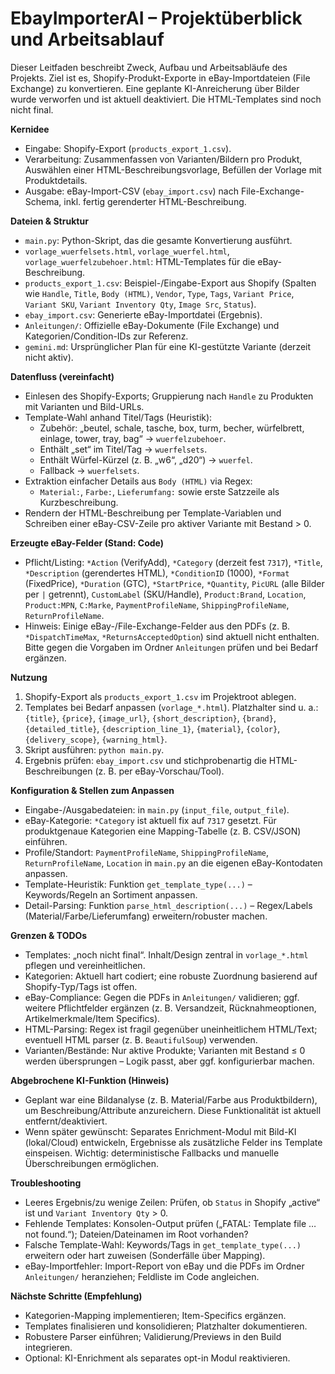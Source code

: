 # EbayImporterAI – Projektüberblick und Arbeitsablauf

Dieser Leitfaden beschreibt Zweck, Aufbau und Arbeitsabläufe des Projekts. Ziel ist es, Shopify-Produkt-Exporte in eBay-Importdateien (File Exchange) zu konvertieren. Eine geplante KI-Anreicherung über Bilder wurde verworfen und ist aktuell deaktiviert. Die HTML-Templates sind noch nicht final.

**Kernidee**
- Eingabe: Shopify-Export (`products_export_1.csv`).
- Verarbeitung: Zusammenfassen von Varianten/Bildern pro Produkt, Auswählen einer HTML-Beschreibungsvorlage, Befüllen der Vorlage mit Produktdetails.
- Ausgabe: eBay-Import-CSV (`ebay_import.csv`) nach File-Exchange-Schema, inkl. fertig gerenderter HTML-Beschreibung.

**Dateien & Struktur**
- `main.py`: Python-Skript, das die gesamte Konvertierung ausführt.
- `vorlage_wuerfelsets.html`, `vorlage_wuerfel.html`, `vorlage_wuerfelzubehoer.html`: HTML-Templates für die eBay-Beschreibung.
- `products_export_1.csv`: Beispiel-/Eingabe-Export aus Shopify (Spalten wie `Handle`, `Title`, `Body (HTML)`, `Vendor`, `Type`, `Tags`, `Variant Price`, `Variant SKU`, `Variant Inventory Qty`, `Image Src`, `Status`).
- `ebay_import.csv`: Generierte eBay-Importdatei (Ergebnis).
- `Anleitungen/`: Offizielle eBay-Dokumente (File Exchange) und Kategorien/Condition-IDs zur Referenz.
- `gemini.md`: Ursprünglicher Plan für eine KI-gestützte Variante (derzeit nicht aktiv).

**Datenfluss (vereinfacht)**
- Einlesen des Shopify-Exports; Gruppierung nach `Handle` zu Produkten mit Varianten und Bild-URLs.
- Template-Wahl anhand Titel/Tags (Heuristik):
  - Zubehör: „beutel, schale, tasche, box, turm, becher, würfelbrett, einlage, tower, tray, bag“ → `wuerfelzubehoer`.
  - Enthält „set“ im Titel/Tag → `wuerfelsets`.
  - Enthält Würfel-Kürzel (z. B. „w6“, „d20“) → `wuerfel`.
  - Fallback → `wuerfelsets`.
- Extraktion einfacher Details aus `Body (HTML)` via Regex:
  - `Material:`, `Farbe:`, `Lieferumfang:` sowie erste Satzzeile als Kurzbeschreibung.
- Rendern der HTML-Beschreibung per Template-Variablen und Schreiben einer eBay-CSV-Zeile pro aktiver Variante mit Bestand > 0.

**Erzeugte eBay-Felder (Stand: Code)**
- Pflicht/Listing: `*Action` (VerifyAdd), `*Category` (derzeit fest `7317`), `*Title`, `*Description` (gerendertes HTML), `*ConditionID` (1000), `*Format` (FixedPrice), `*Duration` (GTC), `*StartPrice`, `*Quantity`, `PicURL` (alle Bilder per `|` getrennt), `CustomLabel` (SKU/Handle), `Product:Brand`, `Location`, `Product:MPN`, `C:Marke`, `PaymentProfileName`, `ShippingProfileName`, `ReturnProfileName`.
- Hinweis: Einige eBay-/File-Exchange-Felder aus den PDFs (z. B. `*DispatchTimeMax`, `*ReturnsAcceptedOption`) sind aktuell nicht enthalten. Bitte gegen die Vorgaben im Ordner `Anleitungen` prüfen und bei Bedarf ergänzen.

**Nutzung**
1) Shopify-Export als `products_export_1.csv` im Projektroot ablegen.
2) Templates bei Bedarf anpassen (`vorlage_*.html`). Platzhalter sind u. a.: `{title}`, `{price}`, `{image_url}`, `{short_description}`, `{brand}`, `{detailed_title}`, `{description_line_1}`, `{material}`, `{color}`, `{delivery_scope}`, `{warning_html}`.
3) Skript ausführen: `python main.py`.
4) Ergebnis prüfen: `ebay_import.csv` und stichprobenartig die HTML-Beschreibungen (z. B. per eBay-Vorschau/Tool).

**Konfiguration & Stellen zum Anpassen**
- Eingabe-/Ausgabedateien: in `main.py` (`input_file`, `output_file`).
- eBay-Kategorie: `*Category` ist aktuell fix auf `7317` gesetzt. Für produktgenaue Kategorien eine Mapping-Tabelle (z. B. CSV/JSON) einführen.
- Profile/Standort: `PaymentProfileName`, `ShippingProfileName`, `ReturnProfileName`, `Location` in `main.py` an die eigenen eBay-Kontodaten anpassen.
- Template-Heuristik: Funktion `get_template_type(...)` – Keywords/Regeln an Sortiment anpassen.
- Detail-Parsing: Funktion `parse_html_description(...)` – Regex/Labels (Material/Farbe/Lieferumfang) erweitern/robuster machen.

**Grenzen & TODOs**
- Templates: „noch nicht final“. Inhalt/Design zentral in `vorlage_*.html` pflegen und vereinheitlichen.
- Kategorien: Aktuell hart codiert; eine robuste Zuordnung basierend auf Shopify-Typ/Tags ist offen.
- eBay-Compliance: Gegen die PDFs in `Anleitungen/` validieren; ggf. weitere Pflichtfelder ergänzen (z. B. Versandzeit, Rücknahmeoptionen, Artikelmerkmale/Item Specifics).
- HTML-Parsing: Regex ist fragil gegenüber uneinheitlichem HTML/Text; eventuell HTML parser (z. B. `BeautifulSoup`) verwenden.
- Varianten/Bestände: Nur aktive Produkte; Varianten mit Bestand ≤ 0 werden übersprungen – Logik passt, aber ggf. konfigurierbar machen.

**Abgebrochene KI-Funktion (Hinweis)**
- Geplant war eine Bildanalyse (z. B. Material/Farbe aus Produktbildern), um Beschreibung/Attribute anzureichern. Diese Funktionalität ist aktuell entfernt/deaktiviert.
- Wenn später gewünscht: Separates Enrichment-Modul mit Bild-KI (lokal/Cloud) entwickeln, Ergebnisse als zusätzliche Felder ins Template einspeisen. Wichtig: deterministische Fallbacks und manuelle Überschreibungen ermöglichen.

**Troubleshooting**
- Leeres Ergebnis/zu wenige Zeilen: Prüfen, ob `Status` in Shopify „active“ ist und `Variant Inventory Qty` > 0.
- Fehlende Templates: Konsolen-Output prüfen („FATAL: Template file … not found.“); Dateien/Dateinamen im Root vorhanden?
- Falsche Template-Wahl: Keywords/Tags in `get_template_type(...)` erweitern oder hart zuweisen (Sonderfälle über Mapping).
- eBay-Importfehler: Import-Report von eBay und die PDFs im Ordner `Anleitungen/` heranziehen; Feldliste im Code angleichen.

**Nächste Schritte (Empfehlung)**
- Kategorien-Mapping implementieren; Item-Specifics ergänzen.
- Templates finalisieren und konsolidieren; Platzhalter dokumentieren.
- Robustere Parser einführen; Validierung/Previews in den Build integrieren.
- Optional: KI-Enrichment als separates opt-in Modul reaktivieren.

